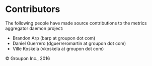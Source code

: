 Contributors
============

The following people have made source contributions to the metrics aggregator daemon project:

* Brandon Arp (barp at groupon dot com)
* Daniel Guerrero (dguerreromartin at groupon dot com)
* Ville Koskela (vkoskela at groupon dot com)

&copy; Groupon Inc., 2016
